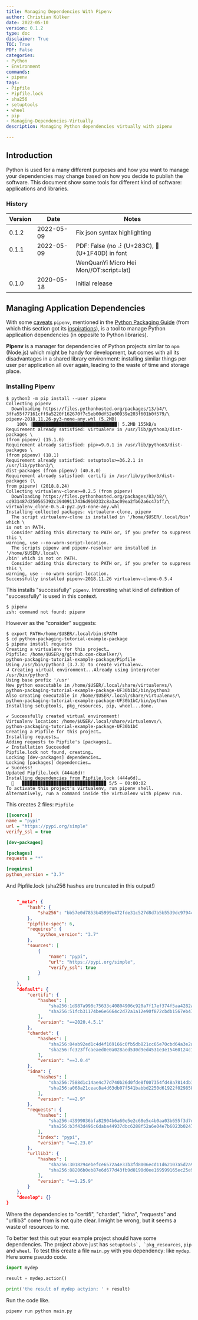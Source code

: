 ```yaml
---
title: Managing Dependencies With Pipenv
author: Christian Külker
date: 2022-05-10
version: 0.1.2
type: doc
disclaimer: True
TOC: True
PDF: False
categories:
- Python
- Environment
commands:
- pipenv
tags:
- Pipfile
- Pipfile.lock
- sha256
- setuptools
- wheel
- pip
- Managing-Dependencies-Virtually
description: Managing Python dependencies virtually with pipenv

---
```


## Introduction

Python is used for a many different purposes and how you want to manage your
dependencies may change based on how you decide to publish the software. This
document show some tools for different kind of software: applications and
libraries.

### History

| Version | Date       | Notes                                                |
| ------- | ---------- | ---------------------------------------------------- |
| 0.1.2   | 2022-05-09 | Fix json syntax highlighting                         |
| 0.1.1   | 2022-05-09 | PDF: False (no ⠼ (U+283C), 🐍 (U+1F40D) in font      |
|         |            | WenQuanYi Micro Hei Mon//OT:script=lat)              |
| 0.1.0   | 2020-05-18 | Initial release                                      |

## Managing Application Dependencies

With some [caveats] `pipenv`, mentioned in the [Python Packaging Guide] (from
which this section got its [inspirations]), is a tool to manage Python
application dependencies (in opposite to Python libraries).

**Pipenv** is a manager for dependencies of Python projects similar to `npm`
(Node.js) which might be handy for development, but comes with all its
disadvantages in a shared library environment: installing similar things per
user per application all over again, leading to the waste of time and storage
place.

### Installing Pipenv

```shell
$ python3 -m pip install --user pipenv
Collecting pipenv
  Downloading https://files.pythonhosted.org/packages/13/b4/\
3ffa55f77161cff9a5220f162670f7c5eb00df52e00939e203f601b0f579/\
pipenv-2018.11.26-py3-none-any.whl (5.2MB)
    100% |████████████████████████████████| 5.2MB 155kB/s
Requirement already satisfied: virtualenv in /usr/lib/python3/dist-packages \
(from pipenv) (15.1.0)
Requirement already satisfied: pip>=9.0.1 in /usr/lib/python3/dist-packages \
(from pipenv) (18.1)
Requirement already satisfied: setuptools>=36.2.1 in /usr/lib/python3/\
dist-packages (from pipenv) (40.8.0)
Requirement already satisfied: certifi in /usr/lib/python3/dist-packages (\
from pipenv) (2018.8.24)
Collecting virtualenv-clone>=0.2.5 (from pipenv)
  Downloading https://files.pythonhosted.org/packages/83/b8/\
cd931487d250565392c39409117436d910232c8a3ac09ea2fb62a6c47bff/\
virtualenv_clone-0.5.4-py2.py3-none-any.whl
Installing collected packages: virtualenv-clone, pipenv
  The script virtualenv-clone is installed in '/home/$USER/.local/bin' which \
is not on PATH.
  Consider adding this directory to PATH or, if you prefer to suppress this \
warning, use --no-warn-script-location.
  The scripts pipenv and pipenv-resolver are installed in '/home/$USER/.local\
/bin' which is not on PATH.
  Consider adding this directory to PATH or, if you prefer to suppress this \
warning, use --no-warn-script-location.
Successfully installed pipenv-2018.11.26 virtualenv-clone-0.5.4
```

This installs "successfully" `pipenv`. Interesting what kind of definition
of "successfully" is used in this context.

```shell
$ pipenv
zsh: command not found: pipenv
```
However as the "consider" suggests:

```shell
$ export PATH=/home/$USER/.local/bin:$PATH
$ cd python-packaging-tutorial-example-package
$ pipenv install requests
Creating a virtualenv for this project…
Pipfile: /home/$USER/g/github.com-ckuelker/\
python-packaging-tutorial-example-package/Pipfile
Using /usr/bin/python3 (3.7.3) to create virtualenv…
⠼ Creating virtual environment...Already using interpreter /usr/bin/python3
Using base prefix '/usr'
New python executable in /home/$USER/.local/share/virtualenvs/\
python-packaging-tutorial-example-package-UF30b1bC/bin/python3
Also creating executable in /home/$USER/.local/share/virtualenvs/\
python-packaging-tutorial-example-package-UF30b1bC/bin/python
Installing setuptools, pkg_resources, pip, wheel...done.

✔ Successfully created virtual environment!
Virtualenv location: /home/$USER/.local/share/virtualenvs/\
python-packaging-tutorial-example-package-UF30b1bC
Creating a Pipfile for this project…
Installing requests…
Adding requests to Pipfile's [packages]…
✔ Installation Succeeded
Pipfile.lock not found, creating…
Locking [dev-packages] dependencies…
Locking [packages] dependencies…
✔ Success!
Updated Pipfile.lock (444a6d)!
Installing dependencies from Pipfile.lock (444a6d)…
  🐍   ▉▉▉▉▉▉▉▉▉▉▉▉▉▉▉▉▉▉▉▉▉▉▉▉▉▉▉▉▉▉▉▉ 5/5 — 00:00:02
To activate this project's virtualenv, run pipenv shell.
Alternatively, run a command inside the virtualenv with pipenv run.
```

This creates 2 files: `Pipfile`

```ini
[[source]]
name = "pypi"
url = "https://pypi.org/simple"
verify_ssl = true

[dev-packages]

[packages]
requests = "*"

[requires]
python_version = "3.7"
```

And Pipfile.lock (sha256 hashes are truncated in this output!)

```json

    "_meta": {
        "hash": {
            "sha256": "bb57e0d7853b45999e472fde31c527d8d7b5b5539dc979444a6d"
        },
        "pipfile-spec": 6,
        "requires": {
            "python_version": "3.7"
        },
        "sources": [
            {
                "name": "pypi",
                "url": "https://pypi.org/simple",
                "verify_ssl": true
            }
        ]
    },
    "default": {
        "certifi": {
            "hashes": [
                "sha256:1d987a998c75633c40804906c920a7f17ef374f5aa4282abd304",
                "sha256:51fcb31174be6e6664c2d72a1a12e90f872cbdb1567eb47b6519"
            ],
            "version": "==2020.4.5.1"
        },
        "chardet": {
            "hashes": [
                "sha256:84ab92ed1c4d4f169166c0fb5db821cc65e70cbd64a3e2a5eaae",
                "sha256:fc323ffcaeaed0e0a028aed530d9ed4531e3e15460124c106691"
            ],
            "version": "==3.0.4"
        },
        "idna": {
            "hashes": [
                "sha256:7588d1c14ae4c77d740b26d0fde8f007354fd48a7814db15b7cb",
                "sha256:a068a21ceac8a4d63db07f541babbd2250d61922f029858365fa"
            ],
            "version": "==2.9"
        },
        "requests": {
            "hashes": [
                "sha256:43999036bfa82904b6a60e5e2c68e5c4b0aa03b655f3d7d73fee",
                "sha256:b3f43d496c6daba44937dbc6288f52a6e04e7b6023b0247817e6"
            ],
            "index": "pypi",
            "version": "==2.23.0"
        },
        "urllib3": {
            "hashes": [
                "sha256:3018294ebefce6572a4e33b3fd8006ecd11d62107a5d2a963527",
                "sha256:88206b0eb87e6d677d43fb9d0190d0ee169599165ec25e9d9115"
            ],
            "version": "==1.25.9"
        }
    },
    "develop": {}
}
```

Where the dependencies to "certifi", "chardet", "idna", "requests" and
"urllib3" come from is not quite clear. I might be wrong, but it seems a waste
of resources to me.

To better test this out your example project should have some dependencies. The
project above just has ``setuptools`, `pkg_resources``, `pip` and  `wheel`. To
test this create a file `main.py` with you dependency: like `mydep`. Here some
pseudo code.

```python
import mydep

result = mydep.action()

print('the result of mydep actyion: ' + result)
```

Run the code like.

```shell
pipenv run python main.py
```

[Python Packaging Guide]: https://packaging.python.org/
[inspirations]: https://packaging.python.org/tutorials/managing-dependencies/
[caveats]: https://packaging.python.org/tutorials/managing-dependencies/#recommendation-caveats-as-of-april-2020

